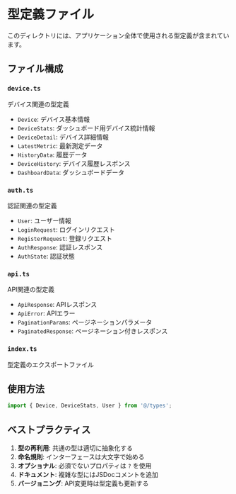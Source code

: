 # 型定義ファイル

このディレクトリには、アプリケーション全体で使用される型定義が含まれています。

## ファイル構成

### `device.ts`
デバイス関連の型定義
- `Device`: デバイス基本情報
- `DeviceStats`: ダッシュボード用デバイス統計情報
- `DeviceDetail`: デバイス詳細情報
- `LatestMetric`: 最新測定データ
- `HistoryData`: 履歴データ
- `DeviceHistory`: デバイス履歴レスポンス
- `DashboardData`: ダッシュボードデータ

### `auth.ts`
認証関連の型定義
- `User`: ユーザー情報
- `LoginRequest`: ログインリクエスト
- `RegisterRequest`: 登録リクエスト
- `AuthResponse`: 認証レスポンス
- `AuthState`: 認証状態

### `api.ts`
API関連の型定義
- `ApiResponse`: APIレスポンス
- `ApiError`: APIエラー
- `PaginationParams`: ページネーションパラメータ
- `PaginatedResponse`: ページネーション付きレスポンス

### `index.ts`
型定義のエクスポートファイル

## 使用方法

```typescript
import { Device, DeviceStats, User } from '@/types';
```

## ベストプラクティス

1. **型の再利用**: 共通の型は適切に抽象化する
2. **命名規則**: インターフェースは大文字で始める
3. **オプショナル**: 必須でないプロパティは `?` を使用
4. **ドキュメント**: 複雑な型にはJSDocコメントを追加
5. **バージョニング**: API変更時は型定義も更新する

